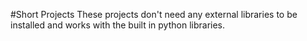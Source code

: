 #Short Projects
These projects don't need any external libraries to be installed and works with the built in python libraries.
